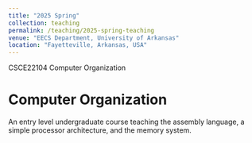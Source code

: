 ```yaml
---
title: "2025 Spring"
collection: teaching
permalink: /teaching/2025-spring-teaching
venue: "EECS Department, University of Arkansas"
location: "Fayetteville, Arkansas, USA"
---
```


CSCE22104 Computer Organization

Computer Organization
======
An entry level undergraduate course teaching the assembly language, a simple processor architecture, and the memory system.

